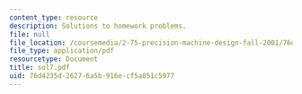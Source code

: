 ```yaml
---
content_type: resource
description: Solutions to homework problems.
file: null
file_location: /coursemedia/2-75-precision-machine-design-fall-2001/76d4235d26276a5b916ecf5a851c5977_sol7.pdf
file_type: application/pdf
resourcetype: Document
title: sol7.pdf
uid: 76d4235d-2627-6a5b-916e-cf5a851c5977
---
```

